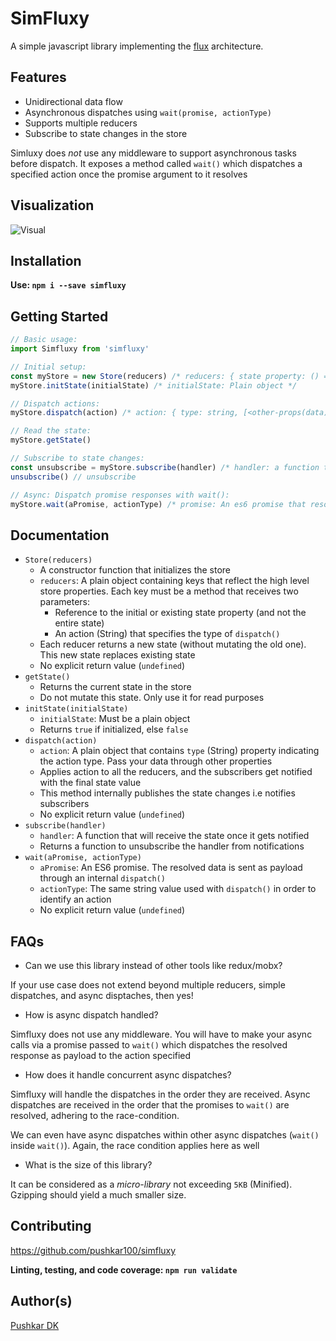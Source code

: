 # SimFluxy

A simple javascript library implementing the [flux](https://facebook.github.io/flux/) architecture.

## Features

- Unidirectional data flow
- Asynchronous dispatches using `wait(promise, actionType)`
- Supports multiple reducers
- Subscribe to state changes in the store

Simluxy does *not* use any middleware to support asynchronous tasks before dispatch. It exposes a method called `wait()` which dispatches a specified action once the promise argument to it resolves

## Visualization

![Visual](https://i.ibb.co/DgsvjrZ/Screen-Shot-2019-04-23-at-8-32-33-AM.png)

## Installation

**Use: `npm i --save simfluxy`**

## Getting Started

```javascript
// Basic usage:
import Simfluxy from 'simfluxy'

// Initial setup:
const myStore = new Store(reducers) /* reducers: { state property: () => { returns new state property }, } */
myStore.initState(initialState) /* initialState: Plain object */

// Dispatch actions:
myStore.dispatch(action) /* action: { type: string, [<other-props(data)>: { ... }] } */

// Read the state:
myStore.getState()

// Subscribe to state changes:
const unsubscribe = myStore.subscribe(handler) /* handler: a function that receives the state */
unsubscribe() // unsubscribe

// Async: Dispatch promise responses with wait():
myStore.wait(aPromise, actionType) /* promise: An es6 promise that resolves/rejects, actionType: string */
```

## Documentation

- `Store(reducers)`
    - A constructor function that initializes the store
    - `reducers`: A plain object containing keys that reflect the high level store properties. Each key must be a method that receives two parameters:
        - Reference to the initial or existing state property (and not the entire state)
        - An action (String) that specifies the type of `dispatch()`
    - Each reducer returns a new state (without mutating the old one). This new state replaces existing state
    - No explicit return value (`undefined`)
- `getState()`
    - Returns the current state in the store
    - Do not mutate this state. Only use it for read purposes
- `initState(initialState)`
    - `initialState`: Must be a plain object
    - Returns `true` if initialized, else `false`
- `dispatch(action)`
    - `action`: A plain object that contains `type` (String) property indicating the action type. Pass your data through other properties
    - Applies action to all the reducers, and the subscribers get notified with the final state value
    - This method internally publishes the state changes i.e notifies subscribers
    - No explicit return value (`undefined`)
- `subscribe(handler)`
    - `handler`: A function that will receive the state once it gets notified
    - Returns a function to unsubscribe the handler from notifications
- `wait(aPromise, actionType)`
    - `aPromise`: An ES6 promise. The resolved data is sent as payload through an internal `dispatch()`
    - `actionType`: The same string value used with `dispatch()` in order to identify an action
    - No explicit return value (`undefined`)

## FAQs

- Can we use this library instead of other tools like redux/mobx?

If your use case does not extend beyond multiple reducers, simple dispatches, and async disptaches, then yes!

- How is async dispatch handled?

Simfluxy does not use any middleware. You will have to make your async calls via a promise passed to `wait()` which dispatches the resolved response as payload to the action specified

- How does it handle concurrent async dispatches?

Simfluxy will handle the dispatches in the order they are received. Async dispatches are received in the order that the promises to `wait()` are resolved, adhering to the race-condition.

We can even have async dispatches within other async dispatches (`wait()` inside `wait()`). Again, the race condition applies here as well

- What is the size of this library?

It can be considered as a _micro-library_ not exceeding `5KB` (Minified). Gzipping should yield a much smaller size.

## Contributing

https://github.com/pushkar100/simfluxy

**Linting, testing, and code coverage: `npm run validate`**

## Author(s)

[Pushkar DK](https://github.com/pushkar100)